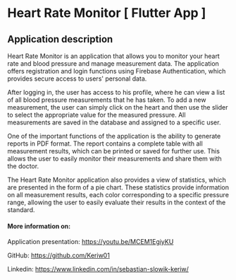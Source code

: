 # Heart Rate Monitor [ Flutter App ]

## Application description

Heart Rate Monitor is an application that allows you to monitor your heart rate and blood pressure and manage measurement data. The application offers registration and login functions using Firebase Authentication, which provides secure access to users' personal data.

After logging in, the user has access to his profile, where he can view a list of all blood pressure measurements that he has taken. To add a new measurement, the user can simply click on the heart and then use the slider to select the appropriate value for the measured pressure. All measurements are saved in the database and assigned to a specific user.

One of the important functions of the application is the ability to generate reports in PDF format. The report contains a complete table with all measurement results, which can be printed or saved for further use. This allows the user to easily monitor their measurements and share them with the doctor.

The Heart Rate Monitor application also provides a view of statistics, which are presented in the form of a pie chart. These statistics provide information on all measurement results, each color corresponding to a specific pressure range, allowing the user to easily evaluate their results in the context of the standard.

#### More information on:

Application presentation: https://youtu.be/MCEM1EgiyKU

GitHub: https://github.com/Keriw01

Linkedin: https://www.linkedin.com/in/sebastian-slowik-keriw/
